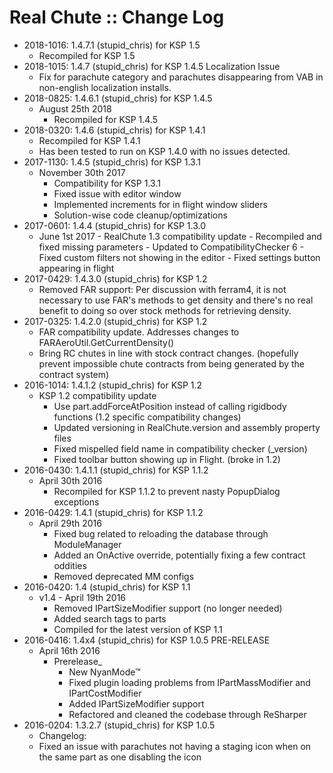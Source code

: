 # Real Chute :: Change Log

* 2018-1016: 1.4.7.1 (stupid_chris) for KSP 1.5
	+ Recompiled for KSP 1.5
* 2018-1015: 1.4.7 (stupid_chris) for KSP 1.4.5 Localization Issue
	+ Fix for parachute category and parachutes disappearing from VAB in non-english localization installs.
* 2018-0825: 1.4.6.1 (stupid_chris) for KSP 1.4.5
	+ August 25th 2018
		- Recompiled for KSP 1.4.5
* 2018-0320: 1.4.6 (stupid_chris) for KSP 1.4.1
	+ Recompiled for KSP 1.4.1
	+ Has been tested to run on KSP 1.4.0 with no issues detected.
* 2017-1130: 1.4.5 (stupid_chris) for KSP 1.3.1
	+ November 30th 2017
		- Compatibility for KSP 1.3.1
		- Fixed issue with editor window
		- Implemented increments for in flight window sliders
		- Solution-wise code cleanup/optimizations
* 2017-0601: 1.4.4 (stupid_chris) for KSP 1.3.0
	+ June 1st 2017
			- RealChute 1.3 compatibility update
			- Recompiled and fixed missing parameters
			- Updated to CompatibilityChecker 6
			- Fixed custom filters not showing in the editor
			- Fixed settings button appearing in flight
* 2017-0429: 1.4.3.0 (stupid_chris) for KSP 1.2
	+ Removed FAR support: Per discussion with ferram4, it is not necessary to use FAR's methods to get density and there's no real benefit to doing so over stock methods for retrieving density.
* 2017-0325: 1.4.2.0 (stupid_chris) for KSP 1.2
	+ FAR compatibility update. Addresses changes to FARAeroUtil.GetCurrentDensity()
	+ Bring RC chutes in line with stock contract changes. (hopefully prevent impossible chute contracts from being generated by the contract system)
* 2016-1014: 1.4.1.2 (stupid_chris) for KSP 1.2
	+ KSP 1.2 compatibility update
		- Use part.addForceAtPosition instead of calling rigidbody functions (1.2 specific compatibility changes)
		- Updated versioning in RealChute.version and assembly property files
		- Fixed mispelled field name in compatibility checker (_version)
		- Fixed toolbar button showing up in Flight. (broke in 1.2)
* 2016-0430: 1.4.1.1 (stupid_chris) for KSP 1.1.2
	+ April 30th 2016
		- Recompiled for KSP 1.1.2 to prevent nasty PopupDialog exceptions
* 2016-0429: 1.4.1 (stupid_chris) for KSP 1.1.2
	+ April 29th 2016
		- Fixed bug related to reloading the database through ModuleManager
		- Added an OnActive override, potentially fixing a few contract oddities
		- Removed deprecated MM configs
* 2016-0420: 1.4 (stupid_chris) for KSP 1.1
	+ v1.4 - April 19th 2016
		- Removed IPartSizeModifier support (no longer needed)
		- Added search tags to parts
		- Compiled for the latest version of KSP 1.1
* 2016-0416: 1.4x4 (stupid_chris) for KSP 1.0.5 PRE-RELEASE
	+ April 16th 2016
		- Prerelease_
			- New NyanMode™
			- Fixed plugin loading problems from IPartMassModifier and IPartCostModifier
			- Added IPartSizeModifier support
			- Refactored and cleaned the codebase through ReSharper
* 2016-0204: 1.3.2.7 (stupid_chris) for KSP 1.0.5
	+ Changelog:
	+ Fixed an issue with parachutes not having a staging icon when on the same part as one disabling the icon
